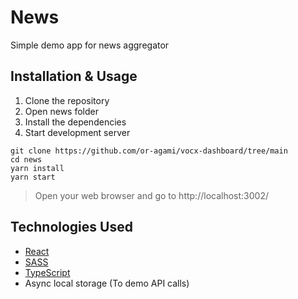 # News

Simple demo app for news aggregator

## Installation & Usage

1. Clone the repository
2. Open news folder
3. Install the dependencies
4. Start development server
```
git clone https://github.com/or-agami/vocx-dashboard/tree/main
cd news
yarn install
yarn start
```

> Open your web browser and go to http://localhost:3002/

## Technologies Used

- [React](https://react.dev/)
- [SASS](https://sass-lang.com/)
- [TypeScript](https://www.typescriptlang.org/)
- Async local storage (To demo API calls)

